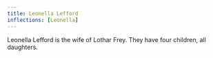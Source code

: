```yaml
---
title: Leonella Lefford
inflections: [Leonella]
---
```


Leonella Lefford is the wife of Lothar Frey. They have four children, all daughters. 


